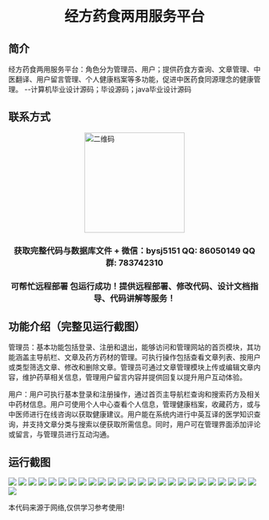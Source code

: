 <p><h1 align="center">经方药食两用服务平台</h1></p>

## 简介
经方药食两用服务平台：角色分为管理员、用户；提供药食方查询、文章管理、中医翻译、用户留言管理、个人健康档案等多功能，促进中医药食同源理念的健康管理。    --计算机毕业设计源码；毕设源码；java毕业设计源码


## 联系方式
<img src="https://bs-1329754181.cos.ap-shanghai.myqcloud.com/wx.jpg" alt="二维码" style="display: block; margin: 0 auto;" width="200px">
<p><h3 align="center">获取完整代码与数据库文件 + 微信：bysj5151 QQ: 86050149 QQ群: 783742310</h3></p>
<p><h3 align="center">可帮忙远程部署 包运行成功！提供远程部署、修改代码、设计文档指导、代码讲解等服务！</h3></p>

## 功能介绍（完整见运行截图）
管理员：基本功能包括登录、注册和退出，能够访问和管理网站的首页模块，其功能涵盖主导航栏、文章及药方药材的管理。可执行操作包括查看文章列表、按用户或类型筛选文章、修改和删除文章。管理员可通过文章管理模块上传或编辑文章内容，维护药草相关信息，管理用户留言内容并提供回复以提升用户互动体验。

用户：用户可执行基本登录和注册操作，通过首页主导航栏查询和搜索药方及相关中药材信息。用户可使用个人中心查看个人信息，管理健康档案，收藏药方，或与中医师进行在线咨询以获取健康建议。用户能在系统内进行中英互译的医学知识查询，并支持文章分类与搜索以便获取所需信息。同时，用户可在管理界面添加评论或留言，与管理员进行互动沟通。


## 运行截图
![](https://bs-1329754181.cos.ap-shanghai.myqcloud.com/spring/JiangFangYaoShiLiangYongFuWuPingTai/img/001.jpg)
![](https://bs-1329754181.cos.ap-shanghai.myqcloud.com/spring/JiangFangYaoShiLiangYongFuWuPingTai/img/002.jpg)
![](https://bs-1329754181.cos.ap-shanghai.myqcloud.com/spring/JiangFangYaoShiLiangYongFuWuPingTai/img/003.jpg)
![](https://bs-1329754181.cos.ap-shanghai.myqcloud.com/spring/JiangFangYaoShiLiangYongFuWuPingTai/img/004.jpg)
![](https://bs-1329754181.cos.ap-shanghai.myqcloud.com/spring/JiangFangYaoShiLiangYongFuWuPingTai/img/005.jpg)
![](https://bs-1329754181.cos.ap-shanghai.myqcloud.com/spring/JiangFangYaoShiLiangYongFuWuPingTai/img/006.jpg)
![](https://bs-1329754181.cos.ap-shanghai.myqcloud.com/spring/JiangFangYaoShiLiangYongFuWuPingTai/img/007.jpg)
![](https://bs-1329754181.cos.ap-shanghai.myqcloud.com/spring/JiangFangYaoShiLiangYongFuWuPingTai/img/008.jpg)
![](https://bs-1329754181.cos.ap-shanghai.myqcloud.com/spring/JiangFangYaoShiLiangYongFuWuPingTai/img/009.jpg)
![](https://bs-1329754181.cos.ap-shanghai.myqcloud.com/spring/JiangFangYaoShiLiangYongFuWuPingTai/img/010.jpg)
![](https://bs-1329754181.cos.ap-shanghai.myqcloud.com/spring/JiangFangYaoShiLiangYongFuWuPingTai/img/011.jpg)
![](https://bs-1329754181.cos.ap-shanghai.myqcloud.com/spring/JiangFangYaoShiLiangYongFuWuPingTai/img/012.jpg)
![](https://bs-1329754181.cos.ap-shanghai.myqcloud.com/spring/JiangFangYaoShiLiangYongFuWuPingTai/img/013.jpg)
![](https://bs-1329754181.cos.ap-shanghai.myqcloud.com/spring/JiangFangYaoShiLiangYongFuWuPingTai/img/014.jpg)
![](https://bs-1329754181.cos.ap-shanghai.myqcloud.com/spring/JiangFangYaoShiLiangYongFuWuPingTai/img/015.jpg)
![](https://bs-1329754181.cos.ap-shanghai.myqcloud.com/spring/JiangFangYaoShiLiangYongFuWuPingTai/img/016.jpg)
![](https://bs-1329754181.cos.ap-shanghai.myqcloud.com/spring/JiangFangYaoShiLiangYongFuWuPingTai/img/017.jpg)
![](https://bs-1329754181.cos.ap-shanghai.myqcloud.com/spring/JiangFangYaoShiLiangYongFuWuPingTai/img/018.jpg)
![](https://bs-1329754181.cos.ap-shanghai.myqcloud.com/spring/JiangFangYaoShiLiangYongFuWuPingTai/img/019.jpg)
![](https://bs-1329754181.cos.ap-shanghai.myqcloud.com/spring/JiangFangYaoShiLiangYongFuWuPingTai/img/020.jpg)
![](https://bs-1329754181.cos.ap-shanghai.myqcloud.com/spring/JiangFangYaoShiLiangYongFuWuPingTai/img/021.jpg)
![](https://bs-1329754181.cos.ap-shanghai.myqcloud.com/spring/JiangFangYaoShiLiangYongFuWuPingTai/img/022.jpg)
![](https://bs-1329754181.cos.ap-shanghai.myqcloud.com/spring/JiangFangYaoShiLiangYongFuWuPingTai/img/023.jpg)
![](https://bs-1329754181.cos.ap-shanghai.myqcloud.com/spring/JiangFangYaoShiLiangYongFuWuPingTai/img/024.jpg)
![](https://bs-1329754181.cos.ap-shanghai.myqcloud.com/spring/JiangFangYaoShiLiangYongFuWuPingTai/img/025.jpg)
![](https://bs-1329754181.cos.ap-shanghai.myqcloud.com/spring/JiangFangYaoShiLiangYongFuWuPingTai/img/026.jpg)

<p>本代码来源于网络,仅供学习参考使用!</p>
